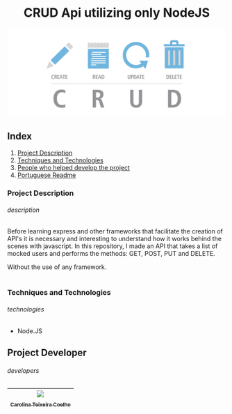 

<h1 align="center">CRUD Api utilizing only NodeJS</h1>

<!-- Image that represents what the project does -->
![CRUD](./imgReadme/readme.png)

## Index
  1. [Project Description](#description)
  2. [Techniques and Technologies](#technologies)
  4. [People who helped develop the project](#developers)
  5. [Portuguese Readme](./README.md)

### Project Description
###### description
Before learning express and other frameworks that facilitate the creation of API's it is necessary and interesting to understand how it works behind the scenes with javascript. In this repository, I made an API that takes a list of mocked users and performs the methods: 
GET, POST, PUT and DELETE.

Without the use of any framework.
<br></br>

### Techniques and Technologies
###### technologies
- Node.JS

## Project Developer
###### developers
| [<img src="https://avatars.githubusercontent.com/u/82682093?s=400&u=0a46c06b6a1ae04f7acf2f2162187b1a7e4d5d53&v=4" width=115><br><sub>Carolina Teixeira Coelho</sub>](https://github.com/caroolt) | 
| :---: |


